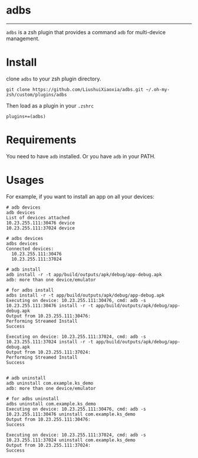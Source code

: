 # adbs

---

`adbs` is a zsh plugin that provides a command `adb` for multi-device management.

# Install

clone `adbs` to your zsh plugin directory.

```
git clone https://github.com/LiushuiXiaoxia/adbs.git ~/.oh-my-zsh/custom/plugins/adbs
```

Then load as a plugin in your `.zshrc`

```
plugins+=(adbs)
```

# Requirements

You need to have `adb` installed. Or you have `adb` in your PATH.


# Usages

For example, if you want to install an app on all your devices:

```shell
# adb devices
adb devices
List of devices attached
10.23.255.111:30476	device
10.23.255.111:37024	device

# adbs devices
adbs devices
Connected devices:
  10.23.255.111:30476
  10.23.255.111:37024

# adb install
adb install -r -t app/build/outputs/apk/debug/app-debug.apk
adb: more than one device/emulator

# for adbs install
adbs install -r -t app/build/outputs/apk/debug/app-debug.apk
Executing on device: 10.23.255.111:30476, cmd: adb -s 10.23.255.111:30476 install -r -t app/build/outputs/apk/debug/app-debug.apk
Output from 10.23.255.111:30476:
Performing Streamed Install
Success

Executing on device: 10.23.255.111:37024, cmd: adb -s 10.23.255.111:37024 install -r -t app/build/outputs/apk/debug/app-debug.apk
Output from 10.23.255.111:37024:
Performing Streamed Install
Success


# adb uninstall
adb uninstall com.example.ks_demo
adb: more than one device/emulator

# for adbs uninstall
adbs uninstall com.example.ks_demo
Executing on device: 10.23.255.111:30476, cmd: adb -s 10.23.255.111:30476 uninstall com.example.ks_demo
Output from 10.23.255.111:30476:
Success

Executing on device: 10.23.255.111:37024, cmd: adb -s 10.23.255.111:37024 uninstall com.example.ks_demo
Output from 10.23.255.111:37024:
Success
```